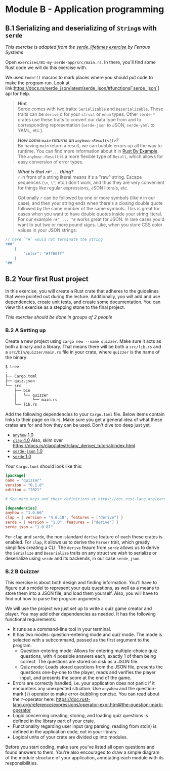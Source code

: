 # Module B - Application programming

## B.1 Serializing and deserializing of `String`s with `serde`
*This exercise is adapted from the [serde_lifetimes exercise](https://github.com/ferrous-systems/teaching-material/blob/main/assignments/serde-lifetimes.adoc) by Ferrous Systems*

Open `exercises/B1-my-serde-app/src/main.rs`. In there, you'll find some Rust code we will do this exercise with.

We used `todo!()` macros to mark places where you should put code to make the program run. Look at link:https://docs.rs/serde_json/latest/serde_json/#functions[`serde_json`] api for help.

> **Hint**  
> Serde comes with two traits: `Serializable` and `Deserializable`. These traits can be `derive` d for your `struct` or `enum` types. Other `serde-*` crates use these traits to convert our data type from and to corresponding representation (`serde-json` to JSON, `serde-yaml` to YAML, etc.).

> ***How come `main` returns an `anyhow::Result<()>`?***  
> By having `main` return a result, we can bubble errors up all the way to runtime. You can find more information about it in [Rust By Example](https://doc.rust-lang.org/rust-by-example/error/result.html#using-result-in-main). The `anyhow::Result` is a more flexible type of `Result`, which allows for easy conversion of error types.

> ***What is that `r#"...` thing?***  
> `r` in front of a string literal means it's a "raw" string. Escape sequences (`\n`, `\"`, etc.) don't work, and thus they are very convenient for things like regular expressions, JSON literals, etc.
>
> Optionally `r` can be followed by one or more symbols (like `#` in our case), and then your string ends when there's a closing double quote followed by the same number of the same symbols. This is great for cases when you want to have double quotes inside your string literal. For our example `r#" ... "#` works great for JSON. In rare cases you'd want to put two or more pound signs. Like, when you store CSS color values in your JSON strings:
```rust
// here `"#` would not terminate the string
r##"
    {
        "color": "#ff00ff"
    }
"##
```

## B.2 Your first Rust project

In this exercise, you will create a Rust crate that adheres to the guidelines that were pointed out during the lecture. Additionally, you will add and use dependencies, create unit tests, and create some documentation. You can view this exercise as a stepping stone to the final project.

*This exercise should be done in groups of 2 people*

### B.2 A Setting up
Create a new project using `cargo new --name quizzer`. Make sure it acts as both a binary and a library. That means there will be both a `src/lib.rs` and a `src/bin/quizzer/main.rs` file in your crate, where `quizzer` is the name of the binary:

```bash
$ tree
.
├── Cargo.toml
├── quiz.json
└── src
    ├── bin
    │   └── quizzer
    │       └── main.rs
    └── lib.rs

```

Add the following dependencies to your `Cargo.toml` file. Below items contain links to their page on lib.rs. Make sure you get a general idea of what these crates are for and how they can be used. Don't dive too deep just yet.
   -  [`anyhow` 1.0](https://lib.rs/crates/anyhow)
   -  [`clap` 4.0](https://lib.rs/crates/clap) Also, skim over <https://docs.rs/clap/latest/clap/_derive/_tutorial/index.html>
   -  [`serde-json` 1.0](https://lib.rs/crates/serde_json)
   -  [`serde` 1.0](https://lib.rs/crates/serde)

Your `Cargo.toml` should look like this:

```toml
[package]
name = "quizzer"
version = "0.1.0"
edition = "2021"

# See more keys and their definitions at https://doc.rust-lang.org/cargo/reference/manifest.html

[dependencies]
anyhow = "1.0.66"
clap = { version = "4.0.18", features = ["derive"] }
serde = { version = "1.0", features = ["derive"] }
serde_json = "1.0.87"
```

For `clap` and `serde`, the non-standard `derive` feature of each these crates is enabled. For `clap`, it allows us to derive the `Parser` trait, which greatly simplifies creating a CLI. The `derive` feaure from `serde` allows us to derive the `Serialize` and `Deserialize` traits on any struct we wish to serialize or deserialize using `serde` and its backends, in our case `serde_json`.

### B.2 B Quizzer
This exercise is about both design and finding information. You'll have to figure out s model to represent your quiz questions, as well as a means to store them into a JSON file, and load them yourself. Also, you will have to find out how to parse the program arguments.

We will use the project we just set up to write a quiz game creator and player. You may add other dependencies as needed. It has the following functional requirements:
 - It runs as a command-line tool in your terminal.
 - It has two modes: question-entering mode and quiz mode. The mode is selected with a subcommand, passed as the first argument to the program.
   - Question-entering mode: Allows for entering multiple-choice quiz questions, with 4 possible answers each, exactly 1 of them being correct. The questions are stored on disk as a JSON file.
   - Quiz mode: Loads stored questions from the JSON file, presents the questions one-by-one to the player, reads and verifies the player input, and presents the score at the end of the game.
 - Errors are correctly handled, i.e. your application does not panic if it encounters any unexpected situation. Use `anywhow` and the question-mark (`?`) operator to make error-bubbling concise. You can read about the `?`-operator here: <https://doc.rust-lang.org/reference/expressions/operator-expr.html#the-question-mark-operator>
 - Logic concerning creating, storing, and loading quiz questions is defined in the library part of your crate.
 - Functionality regarding user input (arg parsing, reading from stdin) is defined in the application code, not in your library.
 - Logical units of your crate are divided up into modules.

Before you start coding, make sure you've listed all open questions and found answers to them. You're also encouraged to draw a simple diagram of the module structure of your application, annotating each module with its responsibilities.
